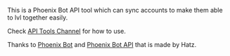 This is a Phoenix Bot API tool which can sync accounts to make them able to lvl together easily.

Check <a href="https://discord.com/channels/907672252416401470/1326585005140344914" target="_blank">API Tools Channel</a> for how to use.

Thanks to <a href="https://phoenix-bot.xyz" target="_blank">Phoenix Bot</a> and <a href="https://github.com/hatz2/PhoenixAPI" target="_blank">Phoenix Bot API</a> that is made by Hatz.
